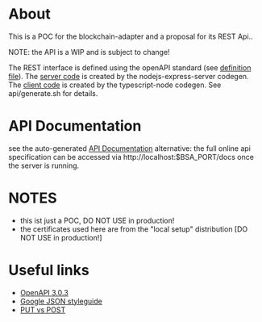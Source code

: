 # About

This is a POC for the blockchain-adapter and a proposal for its REST Api..

NOTE: the API is a WIP and is subject to change!

The REST interface is defined using the openAPI standard (see [definition file](./api/openapi.yam)).
The [server code](./server/README.md) is created by the nodejs-express-server codegen.
The [client code](./client/README.md) is created by the typescript-node codegen.
See api/generate.sh for details.

# API Documentation

see the auto-generated [API Documentation](./api/doc/README.md)
alternative: the full online api specification can be accessed via http://localhost:$BSA_PORT/docs once the server is running.

# NOTES

- this ist just a POC, DO NOT USE in production!
- the certificates used here are from the "local setup" distribution [DO NOT USE in production!]

# Useful links

- [OpenAPI 3.0.3](http://spec.openapis.org/oas/v3.0.3)
- [Google JSON styleguide](https://google.github.io/styleguide/jsoncstyleguide.xml)
- [PUT vs POST](https://restfulapi.net/rest-put-vs-post/)

